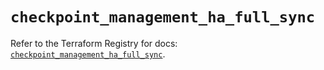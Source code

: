 # `checkpoint_management_ha_full_sync`

Refer to the Terraform Registry for docs: [`checkpoint_management_ha_full_sync`](https://registry.terraform.io/providers/checkpointsw/checkpoint/2.11.0/docs/resources/management_ha_full_sync).
